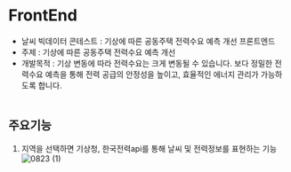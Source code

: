 # FrontEnd
- 날씨 빅데이터 콘테스트 : 기상에 따른 공동주택 전력수요 예측 개선 프론트엔드<br>
- 주제 : 기상에 따른 공동주택 전력수요 예측 개선<br>
- 개발목적 : 기상 변동에 따라 전력수요는 크게 변동될 수 있습니다. 보다 정밀한 전력수요 예측을 통해 전력 공급의 안정성을 높이고, 효율적인 에너지 관리가 가능하도록 합니다.<br><br>
## 주요기능 <br>
1. 지역을 선택하면 기상청, 한국전력api를 통해 날씨 및 전력정보를 표현하는 기능<br>
![0823 (1)](https://github.com/user-attachments/assets/0223fc2a-81b9-4283-8141-ee43be4d221e)<br>
